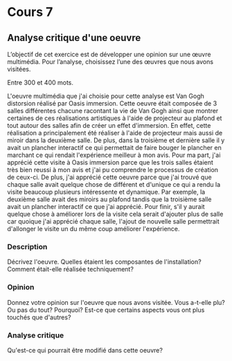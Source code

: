 # Cours 7
## Analyse critique d'une oeuvre

L’objectif de cet exercice est de développer une opinion sur une œuvre multimédia. Pour l’analyse, choisissez l’une des œuvres que nous avons visitées. 

Entre 300 et 400 mots. 

L'oeuvre multimédia que j'ai choisie pour cette analyse est Van Gogh distorsion réalisé par Oasis immersion. Cette oeuvre était composée de 3 salles différentes chacune racontant la vie de Van Gogh ainsi que montrer certaines de ces réalisations artistiques à l'aide de projecteur au plafond et tout autour des salles afin de créer un effet d'immersion. En effet, cette réalisation a principalement été réaliser à l'aide de projecteur mais aussi de miroir dans la deuxième salle. De plus, dans la troisième et dernière salle il y avait un plancher interactif ce qui permettait de faire bouger le plancher en marchant ce qui rendait l'expérience meilleur à mon avis. Pour ma part, j'ai apprécié cette visite à Oasis immersion parce que les trois salles étaient très bien reussi à mon avis et j'ai pu comprendre le processus de création de ceux-ci. De plus, j'ai apprécié cette oeuvre parce que j'ai trouvé que chaque salle avait quelque chose de différent et d'unique ce qui a rendu la visite beaucoup plusieurs intéressente et dynamique. Par exemple, la deuxième salle avait des miroirs au plafond tandis que la troisième salle avait un plancher interactif ce que j'ai apprécié. Pour finir, s'il y aurait quelque chose à améliorer lors de la visite cela serait d'ajouter plus de salle car quoique j'ai apprécié chaque salle, l'ajout de nouvelle salle permettrait d'allonger le visite un du même coup améliorer l'expérience.

### Description
Décrivez l'oeuvre. Quelles étaient les composantes de l'installation? Comment était-elle réalisée techniquement? 

### Opinion
Donnez votre opinion sur l'oeuvre que nous avons visitée. Vous a-t-elle plu? Ou pas du tout? Pourquoi? Est-ce que certains aspects vous ont plus touchés que d'autres? 

### Analyse critique
Qu'est-ce qui pourrait être modifié dans cette oeuvre? 
